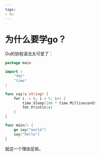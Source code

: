 ```yaml
---
tags:
- Go
---
```


# 为什么要学go？

Go的协程语法太可爱了：

```go hl_lines="16"
package main

import (
	"fmt"
	"time"
)

func say(s string) {
	for i := 0; i < 5; i++ {
		time.Sleep(100 * time.Millisecond)
		fmt.Println(s)
	}
}

func main() {
	go say("world")
	say("hello")
}
```

就这一个理由足矣。
